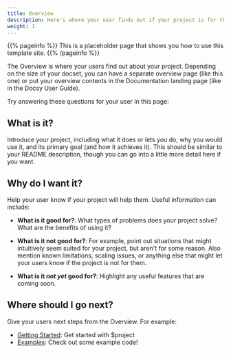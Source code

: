 ```yaml
---
title: Overview
description: Here's where your user finds out if your project is for them.
weight: 1
---
```


{{% pageinfo %}}
This is a placeholder page that shows you how to use this template site.
{{% /pageinfo %}}

The Overview is where your users find out about your project. Depending on the size of your docset, you can have a separate overview page (like this one) or put your overview contents in the Documentation landing page (like in the Docsy User Guide).

Try answering these questions for your user in this page:

## What is it?

Introduce your project, including what it does or lets you do, why you would use it, and its primary goal (and how it achieves it). This should be similar to your README description, though you can go into a little more detail here if you want.

## Why do I want it?

Help your user know if your project will help them. Useful information can include:

- **What is it good for?**: What types of problems does your project solve? What are the benefits of using it?

- **What is it not good for?**: For example, point out situations that might intuitively seem suited for your project, but aren't for some reason. Also mention known limitations, scaling issues, or anything else that might let your users know if the project is not for them.

- **What is it _not yet_ good for?**: Highlight any useful features that are coming soon.

## Where should I go next?

Give your users next steps from the Overview. For example:

- [Getting Started](/docs/getting-started/): Get started with $project
- [Examples](/docs/examples/): Check out some example code!
